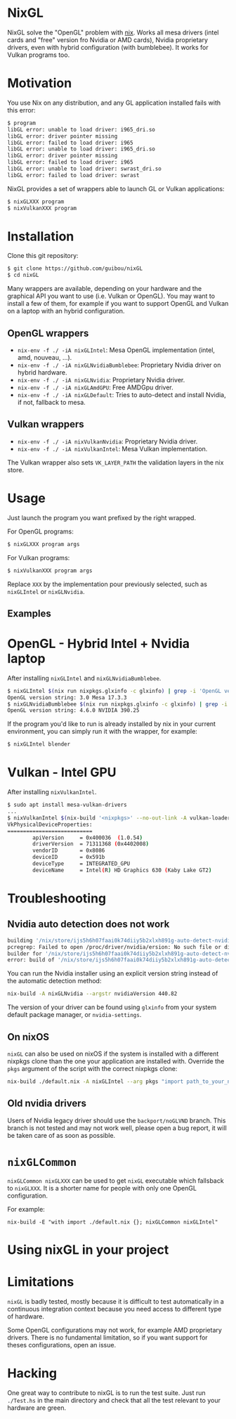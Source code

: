 # NixGL

NixGL solve the "OpenGL" problem with [nix](https://nixos.org/nix/). Works all mesa
drivers (intel cards and "free" version fro Nvidia or AMD cards), Nvidia
proprietary drivers, even with hybrid configuration (with bumblebee). It works
for Vulkan programs too.

# Motivation

You use Nix on any distribution, and any GL application installed fails with this error:

```bash
$ program
libGL error: unable to load driver: i965_dri.so
libGL error: driver pointer missing
libGL error: failed to load driver: i965
libGL error: unable to load driver: i965_dri.so
libGL error: driver pointer missing
libGL error: failed to load driver: i965
libGL error: unable to load driver: swrast_dri.so
libGL error: failed to load driver: swrast
```

NixGL provides a set of wrappers able to launch GL or Vulkan applications:

```bash
$ nixGLXXX program
$ nixVulkanXXX program
```

# Installation

Clone this git repository:

```bash
$ git clone https://github.com/guibou/nixGL
$ cd nixGL
```

Many wrappers are available, depending on your hardware and the graphical API
you want to use (i.e. Vulkan or OpenGL). You may want to install a few of them,
for example if you want to support OpenGL and Vulkan on a laptop with an hybrid
configuration.

## OpenGL wrappers

- `nix-env -f ./ -iA nixGLIntel`: Mesa OpenGL implementation (intel, amd, nouveau, ...).
- `nix-env -f ./ -iA nixGLNvidiaBumblebee`: Proprietary Nvidia driver on hybrid hardware.
- `nix-env -f ./ -iA nixGLNvidia`: Proprietary Nvidia driver.
- `nix-env -f ./ -iA nixGLAmdGPU`: Free AMDGpu driver.
- `nix-env -f ./ -iA nixGLDefault`: Tries to auto-detect and install Nvidia,
    if not, fallback to mesa.

## Vulkan wrappers

- `nix-env -f ./ -iA nixVulkanNvidia`: Proprietary Nvidia driver.
- `nix-env -f ./ -iA nixVulkanIntel`: Mesa Vulkan implementation.

The Vulkan wrapper also sets `VK_LAYER_PATH` the validation layers in the nix store.

# Usage

Just launch the program you want prefixed by the right wrapped.

For OpenGL programs:

```bash
$ nixGLXXX program args
```

For Vulkan programs:

```bash
$ nixVulkanXXX program args
```

Replace `XXX` by the implementation pour previously selected, such as `nixGLIntel` or `nixGLNvidia`.

## Examples

# OpenGL - Hybrid Intel + Nvidia laptop

After installing `nixGLIntel` and `nixGLNvidiaBumblebee`.

```bash
$ nixGLIntel $(nix run nixpkgs.glxinfo -c glxinfo) | grep -i 'OpenGL version string'
OpenGL version string: 3.0 Mesa 17.3.3
$ nixGLNvidiaBumblebee $(nix run nixpkgs.glxinfo -c glxinfo) | grep -i 'OpenGL version string'
OpenGL version string: 4.6.0 NVIDIA 390.25
```

If the program you'd like to run is already installed by nix in your current environment, you can simply run it with the wrapper, for example:

```bash
$ nixGLIntel blender
```

# Vulkan - Intel GPU

After installing `nixVulkanIntel`.

```bash
$ sudo apt install mesa-vulkan-drivers
...
$ nixVulkanIntel $(nix-build '<nixpkgs>' --no-out-link -A vulkan-loader)/bin/vulkaninfo | grep VkPhysicalDeviceProperties -A 7
VkPhysicalDeviceProperties:
===========================
        apiVersion     = 0x400036  (1.0.54)
        driverVersion  = 71311368 (0x4402008)
        vendorID       = 0x8086
        deviceID       = 0x591b
        deviceType     = INTEGRATED_GPU
        deviceName     = Intel(R) HD Graphics 630 (Kaby Lake GT2)
```

# Troubleshooting

## Nvidia auto detection does not work

```bash
building '/nix/store/ijs5h6h07faai0k74diiy5b2xlxh891g-auto-detect-nvidia.drv'...
pcregrep: Failed to open /proc/driver/nvidia/ersion: No such file or directory
builder for '/nix/store/ijs5h6h07faai0k74diiy5b2xlxh891g-auto-detect-nvidia.drv' failed with exit code 2
error: build of '/nix/store/ijs5h6h07faai0k74diiy5b2xlxh891g-auto-detect-nvidia.drv' faile
```

You can run the Nvidia installer using an explicit version string instead of the automatic detection method:

```bash
nix-build -A nixGLNvidia --argstr nvidiaVersion 440.82
```

The version of your driver can be found using `glxinfo` from your system default package manager, or `nvidia-settings`.

## On nixOS

`nixGL` can also be used on nixOS if the system is installed with a different
nixpkgs clone than the one your application are installed with. Override the
`pkgs` argument of the script with the correct nixpkgs clone:

```bash
nix-build ./default.nix -A nixGLIntel --arg pkgs "import path_to_your_nixpkgs {}".
```

## Old nvidia drivers

Users of Nvidia legacy driver should use the `backport/noGLVND` branch. This branch is not tested and may not work well, please open a bug report, it will be taken care of as soon as possible.

# `nixGLCommon`

`nixGLCommon nixGLXXX` can be used to get `nixGL` executable which fallsback to `nixGLXXX`. It is a shorter name for people with only one OpenGL configuration.

For example:

```
nix-build -E "with import ./default.nix {}; nixGLCommon nixGLIntel"
```

# Using nixGL in your project




# Limitations

`nixGL` is badly tested, mostly because it is difficult to test automatically in a continuous integration context because you need access to different type of hardware.

Some OpenGL configurations may not work, for example AMD proprietary drivers. There is no fundamental limitation, so if you want support for theses configurations, open an issue.

# Hacking

One great way to contribute to nixGL is to run the test suite. Just run
`./Test.hs` in the main directory and check that all the test relevant to your
hardware are green.
